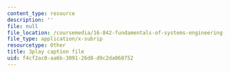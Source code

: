 ```yaml
---
content_type: resource
description: ''
file: null
file_location: /coursemedia/16-842-fundamentals-of-systems-engineering-fall-2015/f4cf2ac0aa6b309126d8d9c2da068752_-Km2237G0P8.srt
file_type: application/x-subrip
resourcetype: Other
title: 3play caption file
uid: f4cf2ac0-aa6b-3091-26d8-d9c2da068752
---
```


